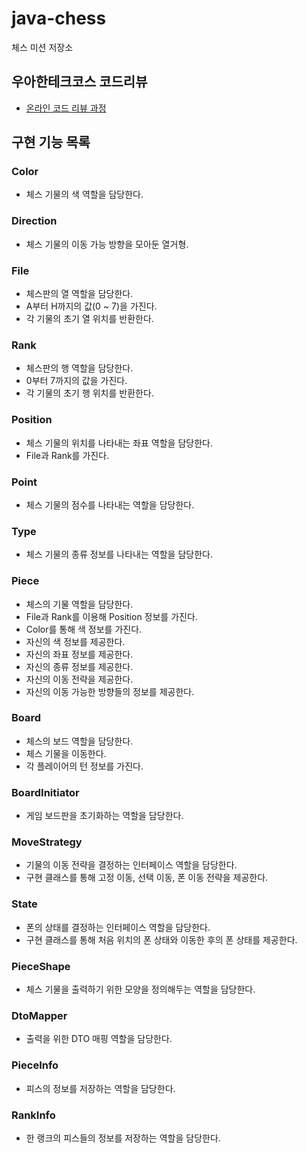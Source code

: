 # java-chess

체스 미션 저장소

## 우아한테크코스 코드리뷰

- [온라인 코드 리뷰 과정](https://github.com/woowacourse/woowacourse-docs/blob/master/maincourse/README.md)

## 구현 기능 목록

### Color

- 체스 기물의 색 역할을 담당한다.

### Direction

- 체스 기물의 이동 가능 방향을 모아둔 열거형.

### File

- 체스판의 열 역할을 담당한다.
- A부터 H까지의 값(0 ~ 7)을 가진다.
- 각 기물의 초기 열 위치를 반환한다.

### Rank

- 체스판의 행 역할을 담당한다.
- 0부터 7까지의 값을 가진다.
- 각 기물의 초기 행 위치를 반환한다.

### Position

- 체스 기물의 위치를 나타내는 좌표 역할을 담당한다.
- File과 Rank를 가진다.

### Point

- 체스 기물의 점수를 나타내는 역할을 담당한다.

### Type

- 체스 기물의 종류 정보를 나타내는 역할을 담당한다.

### Piece

- 체스의 기물 역할을 담당한다.
- File과 Rank를 이용해 Position 정보를 가진다.
- Color를 통해 색 정보를 가진다.
- 자신의 색 정보를 제공한다.
- 자신의 좌표 정보를 제공한다.
- 자신의 종류 정보를 제공한다.
- 자신의 이동 전략을 제공한다.
- 자신의 이동 가능한 방향들의 정보를 제공한다.

### Board

- 체스의 보드 역할을 담당한다.
- 체스 기물을 이동한다.
- 각 플레이어의 턴 정보를 가진다.

### BoardInitiator

- 게임 보드판을 초기화하는 역할을 담당한다.

### MoveStrategy

- 기물의 이동 전략을 결정하는 인터페이스 역할을 담당한다.
- 구현 클래스를 통해 고정 이동, 선택 이동, 폰 이동 전략을 제공한다.

### State

- 폰의 상태를 결정하는 인터페이스 역할을 담당한다.
- 구현 클래스를 통해 처음 위치의 폰 상태와 이동한 후의 폰 상태를 제공한다.

### PieceShape

- 체스 기물을 출력하기 위한 모양을 정의해두는 역할을 담당한다.

### DtoMapper

- 출력을 위한 DTO 매핑 역할을 담당한다.

### PieceInfo

- 피스의 정보를 저장하는 역할을 담당한다.

### RankInfo

- 한 랭크의 피스들의 정보를 저장하는 역할을 담당한다.
